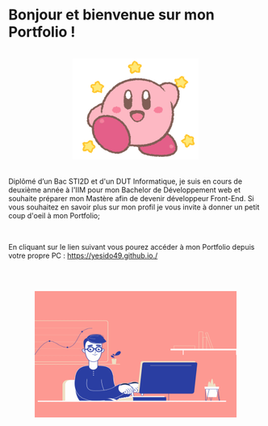 # Bonjour et bienvenue sur mon Portfolio !

<br/>
<div align="center">
<img src="https://github.com/YesIDo49/YesIDo49/blob/c660300df079b39aa56e6b6094a9d5d94d495e8a/kirby.gif" alt="Kirby says hi" width="250" height="200" />
</div>
<br/>



Diplômé d’un Bac STI2D et d'un DUT Informatique, je suis en cours de deuxième année à l'IIM pour mon Bachelor de Développement web et souhaite préparer mon Mastère afin de devenir développeur Front-End. Si vous souhaitez en savoir plus sur mon profil je vous invite à donner un petit coup d'oeil à mon Portfolio;


<br/>

En cliquant sur le lien suivant vous pourez accéder à mon Portfolio depuis votre propre PC : https://yesido49.github.io./ 

<br/><br/>

<div align="center">
<img src="https://github.com/YesIDo49/YesIDo49/blob/c660300df079b39aa56e6b6094a9d5d94d495e8a/working.gif" alt="working" width="400" height="250" />
</div>
<br/>
